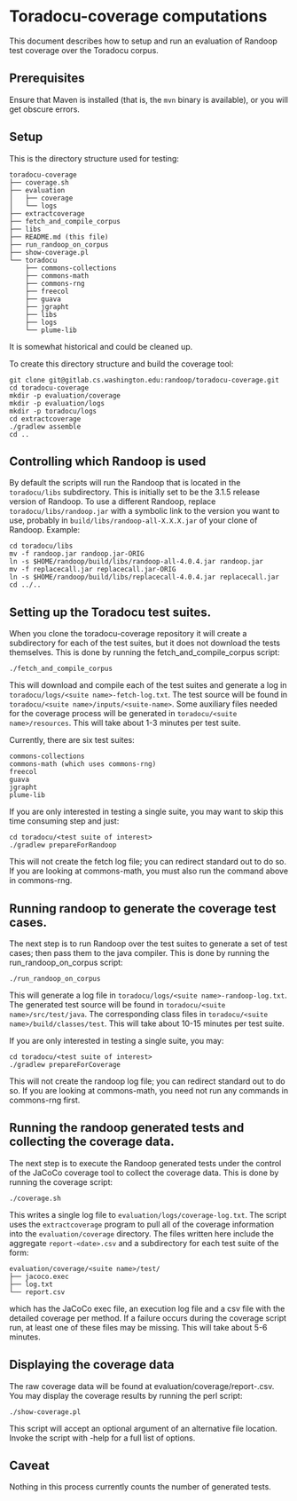 # Toradocu-coverage computations

This document describes how to setup and run an evaluation of Randoop test
coverage over the Toradocu corpus.


## Prerequisites

Ensure that Maven is installed (that is, the `mvn` binary is available), or
you will get obscure errors.


## Setup

This is the directory structure used for testing:
```
toradocu-coverage
├── coverage.sh
├── evaluation
│   ├── coverage
│   └── logs
├── extractcoverage
├── fetch_and_compile_corpus
├── libs
├── README.md (this file)
├── run_randoop_on_corpus
├── show-coverage.pl
└── toradocu
    ├── commons-collections
    ├── commons-math
    ├── commons-rng
    ├── freecol
    ├── guava
    ├── jgrapht
    ├── libs
    ├── logs
    └── plume-lib
```
It is somewhat historical and could be cleaned up.

To create this directory structure and build the coverage tool:
```
git clone git@gitlab.cs.washington.edu:randoop/toradocu-coverage.git
cd toradocu-coverage
mkdir -p evaluation/coverage
mkdir -p evaluation/logs
mkdir -p toradocu/logs
cd extractcoverage
./gradlew assemble
cd ..
```


## Controlling which Randoop is used

By default the scripts will run the Randoop that is located in the
`toradocu/libs` subdirectory.
This is initially set to be the 3.1.5 release version of Randoop.
To use a different Randoop, replace `toradocu/libs/randoop.jar` with a
symbolic link to the version you want to use, probably in
`build/libs/randoop-all-X.X.X.jar` of your clone of Randoop.  Example:
```
cd toradocu/libs
mv -f randoop.jar randoop.jar-ORIG
ln -s $HOME/randoop/build/libs/randoop-all-4.0.4.jar randoop.jar
mv -f replacecall.jar replacecall.jar-ORIG
ln -s $HOME/randoop/build/libs/replacecall-4.0.4.jar replacecall.jar
cd ../..
```


## Setting up the Toradocu test suites.

When you clone the toradocu-coverage repository it will create a subdirectory
for each of the test suites, but it does not download the tests themselves.
This is done by running the fetch_and_compile_corpus script:
```
./fetch_and_compile_corpus
```
This will download and compile each of the test suites and generate a log in
`toradocu/logs/<suite name>-fetch-log.txt`.  The test source will be found in
`toradocu/<suite name>/inputs/<suite-name>`.  Some auxiliary files needed for
the coverage process will be generated in `toradocu/<suite name>/resources`.
This will take about 1-3 minutes per test suite.

Currently, there are six test suites:
```
commons-collections
commons-math (which uses commons-rng)
freecol
guava
jgrapht
plume-lib
```

If you are only interested in testing a single suite, you may want to skip this
time consuming step and just:
```
cd toradocu/<test suite of interest>
./gradlew prepareForRandoop
```
This will not create the fetch log file; you can redirect standard out to do so.
If you are looking at commons-math, you must also run the command above in
commons-rng.


## Running randoop to generate the coverage test cases.

The next step is to run Randoop over the test suites to generate a set of test
cases; then pass them to the java compiler.  This is done by running the
run_randoop_on_corpus script:
```
./run_randoop_on_corpus
```
This will generate a log file in `toradocu/logs/<suite name>-randoop-log.txt`.
The generated test source will be found in `toradocu/<suite name>/src/test/java`.
The corresponding class files in `toradocu/<suite name>/build/classes/test`.
This will take about 10-15 minutes per test suite.

If you are only interested in testing a single suite, you may:
```
cd toradocu/<test suite of interest>
./gradlew prepareForCoverage
```
This will not create the randoop log file; you can redirect standard out to do so.
If you are looking at commons-math, you need not run any commands in commons-rng
first.


## Running the randoop generated tests and collecting the coverage data.

The next step is to execute the Randoop generated tests under the control of the
JaCoCo coverage tool to collect the coverage data.  This is done by running the
coverage script:
```
./coverage.sh
```
This writes a single log file to `evaluation/logs/coverage-log.txt`.
The script uses the `extractcoverage` program to pull all of the coverage
information into the `evaluation/coverage` directory.  The files written here
include the
aggregate `report-<date>.csv` and a subdirectory for each test suite of
the form:
```
evaluation/coverage/<suite name>/test/
├── jacoco.exec
├── log.txt
└── report.csv
```
which has the JaCoCo exec file, an execution log file and a csv file with the
detailed coverage per method.  If a failure occurs during the coverage script
run, at least one of these files may be missing.
This will take about 5-6 minutes.


## Displaying the coverage data

The raw coverage data will be found at evaluation/coverage/report-<date>.csv.
You may display the coverage results by running the perl script:
```
./show-coverage.pl
```
This script will accept an optional argument of an alternative file location.
Invoke the script with -help for a full list of options.


## Caveat

Nothing in this process currently counts the number of generated tests.
